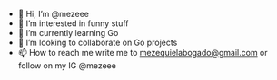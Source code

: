 - 👋 Hi, I’m @mezeee
- 👀 I’m interested in funny stuff
- 🌱 I’m currently learning Go
- 💞️ I’m looking to collaborate on Go projects
- 📫 How to reach me write me to mezequielabogado@gmail.com or follow on my IG @mezeee

<!---
mezeee/mezeee is a ✨ special ✨ repository because its `README.md` (this file) appears on your GitHub profile.
You can click the Preview link to take a look at your changes.
--->
